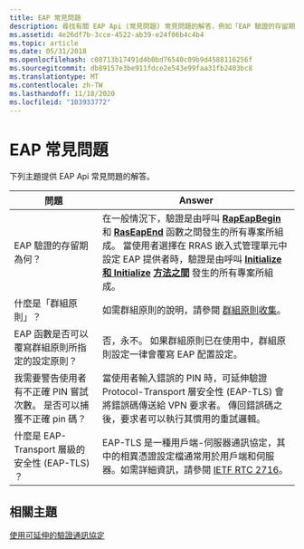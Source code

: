 ```yaml
---
title: EAP 常見問題
description: 尋找有關 EAP Api (常見問題) 常見問題的解答，例如「EAP 驗證的存留期為何？」。
ms.assetid: 4e26df7b-3cce-4522-ab39-e24f06b4c4b4
ms.topic: article
ms.date: 05/31/2018
ms.openlocfilehash: c08713b17491d4b0bd76540c09b9d4588116256f
ms.sourcegitcommit: db89157e3be911fdce2e543e99faa31fb2403bc8
ms.translationtype: MT
ms.contentlocale: zh-TW
ms.lasthandoff: 11/18/2020
ms.locfileid: "103933772"
---
```

# <a name="eap-frequently-asked-questions"></a>EAP 常見問題

下列主題提供 EAP Api 常見問題的解答。



| 問題                                                                                        | Answer                                                                                                                                                                                                                                                                                                                                                                                                                                                               |
|-------------------------------------------------------------------------------------------------|----------------------------------------------------------------------------------------------------------------------------------------------------------------------------------------------------------------------------------------------------------------------------------------------------------------------------------------------------------------------------------------------------------------------------------------------------------------------|
| EAP 驗證的存留期為何？                                                  | 在一般情況下，驗證是由呼叫 [**RapEapBegin**](/previous-versions/windows/desktop/legacy/aa363520(v=vs.85)) 和 [**RasEapEnd**](/previous-versions/windows/desktop/legacy/aa363521(v=vs.85)) 函數之間發生的所有專案所組成。 當使用者選擇在 RRAS 嵌入式管理單元中設定 EAP 提供者時，驗證是由呼叫 [**Initialize 和 Initialize**](/previous-versions/windows/desktop/api/Rrascfg/nf-rrascfg-ieapproviderconfig-initialize) [**方法之間**](/previous-versions/windows/desktop/api/Rrascfg/nf-rrascfg-ieapproviderconfig-uninitialize) 發生的所有專案所組成。<br/> |
| 什麼是「群組原則」？                                                                         | 如需群組原則的說明，請參閱 [群組原則收集](/previous-versions/windows/it-pro/windows-server-2003/cc779838(v=ws.10))。                                                                                                                                                                                                                                                                                                                                                    |
| EAP 函數是否可以覆寫群組原則所指定的設定原則？                      | 否，永不。 如果群組原則已在使用中，群組原則設定一律會覆寫 EAP 配置設定。                                                                                                                                                                                                                                                                                                                                                         |
| 我需要警告使用者有不正確 PIN 嘗試次數。 是否可以捕獲不正確 pin 碼？ | 當使用者輸入錯誤的 PIN 時，可延伸驗證 Protocol-Transport 層安全性 (EAP-TLS) 會將錯誤碼傳送給 VPN 要求者。 傳回錯誤碼之後，要求者可以執行其慣用的重試邏輯。                                                                                                                                                                                                                    |
| 什麼是 EAP-Transport 層級的安全性 (EAP-TLS) ？                                                 | EAP-TLS 是一種用戶端-伺服器通訊協定，其中的相異憑證設定檔通常用於用戶端和伺服器。如需詳細資訊，請參閱 [IETF RTC 2716](/previous-versions/windows/embedded/ms885336(v=msdn.10))。<br/>                                                                                                                                                                                                                                        |



 

## <a name="related-topics"></a>相關主題

<dl> <dt>

[使用可延伸的驗證通訊協定](using-extenstible-authentication-protocol.md)
</dt> </dl>